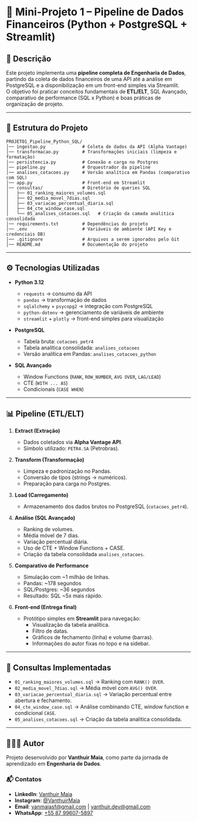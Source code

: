 # 🚀 Mini-Projeto 1 – Pipeline de Dados Financeiros (Python + PostgreSQL + Streamlit)

## 📖 Descrição

Este projeto implementa uma **pipeline completa de Engenharia de Dados**, partindo da coleta de dados financeiros de uma API até a análise em PostgreSQL e a disponibilização em um front-end simples via Streamlit.  
O objetivo foi praticar conceitos fundamentais de **ETL/ELT**, SQL Avançado, comparativo de performance (SQL x Python) e boas práticas de organização de projeto.

---

## 📂 Estrutura do Projeto

```
PROJETO1_Pipeline_Python_SQL/
│── ingestao.py              # Coleta de dados da API (Alpha Vantage)
│── transformacao.py         # Transformações iniciais (limpeza e formatação)
│── persistencia.py          # Conexão e carga no Postgres
│── pipeline.py              # Orquestrador da pipeline
│── analises_cotacoes.py     # Versão analítica em Pandas (comparativo com SQL)
│── app.py                   # Front-end em Streamlit
│── consultas/               # Diretório de queries SQL
│   ├── 01_ranking_maiores_volumes.sql
│   ├── 02_media_movel_7dias.sql
│   ├── 03_variacao_percentual_diaria.sql
│   ├── 04_cte_window_case.sql
│   └── 05_analises_cotacoes.sql   # Criação da camada analítica consolidada
│── requirements.txt         # Dependências do projeto
│── .env                     # Variáveis de ambiente (API Key e credenciais DB)
│── .gitignore               # Arquivos a serem ignorados pelo Git
│── README.md                # Documentação do projeto
```

---

## ⚙️ Tecnologias Utilizadas

- **Python 3.12**

  - `requests` → consumo da API
  - `pandas` → transformação de dados
  - `sqlalchemy` + `psycopg2` → integração com PostgreSQL
  - `python-dotenv` → gerenciamento de variáveis de ambiente
  - `streamlit` + `plotly` → front-end simples para visualização

- **PostgreSQL**

  - Tabela bruta: `cotacoes_petr4`
  - Tabela analítica consolidada: `analises_cotacoes`
  - Versão analítica em Pandas: `analises_cotacoes_python`

- **SQL Avançado**
  - Window Functions (`RANK`, `ROW_NUMBER`, `AVG OVER`, `LAG/LEAD`)
  - CTE (`WITH ... AS`)
  - Condicionais (`CASE WHEN`)

---

## 📊 Pipeline (ETL/ELT)

1. **Extract (Extração)**

   - Dados coletados via **Alpha Vantage API**.
   - Símbolo utilizado: `PETR4.SA` (Petrobras).

2. **Transform (Transformação)**

   - Limpeza e padronização no Pandas.
   - Conversão de tipos (strings → numéricos).
   - Preparação para carga no Postgres.

3. **Load (Carregamento)**

   - Armazenamento dos dados brutos no PostgreSQL (`cotacoes_petr4`).

4. **Análise (SQL Avançado)**

   - Ranking de volumes.
   - Média móvel de 7 dias.
   - Variação percentual diária.
   - Uso de CTE + Window Functions + CASE.
   - Criação da tabela consolidada `analises_cotacoes`.

5. **Comparativo de Performance**

   - Simulação com ~1 milhão de linhas.
   - Pandas: ~178 segundos
   - SQL/Postgres: ~36 segundos
   - Resultado: SQL ~5x mais rápido.

6. **Front-end (Entrega final)**
   - Protótipo simples em **Streamlit** para navegação:
     - Visualização da tabela analítica.
     - Filtro de datas.
     - Gráficos de fechamento (linha) e volume (barras).
     - Informações do autor fixas no topo e na sidebar.

---

## 📌 Consultas Implementadas

- `01_ranking_maiores_volumes.sql` → Ranking com `RANK() OVER`.
- `02_media_movel_7dias.sql` → Média móvel com `AVG() OVER`.
- `03_variacao_percentual_diaria.sql` → Variação percentual entre abertura e fechamento.
- `04_cte_window_case.sql` → Análise combinando CTE, window function e condicional `CASE`.
- `05_analises_cotacoes.sql` → Criação da tabela analítica consolidada.

---

## 👨🏻‍💻 Autor

Projeto desenvolvido por **Vanthuir Maia**, como parte da jornada de aprendizado em **Engenharia de Dados**.

### 📬 Contatos

- **LinkedIn**: [Vanthuir Maia](https://www.linkedin.com/in/vanthuir-maia-47767810b/)
- **Instagram**: [@VanthuirMaia](https://www.instagram.com/VanthuirMaia)
- **Email**: vanmaiasf@gmail.com | vanthuir.dev@gmail.com
- **WhatsApp**: [+55 87 99607-5897](https://wa.me/5587996075897)
